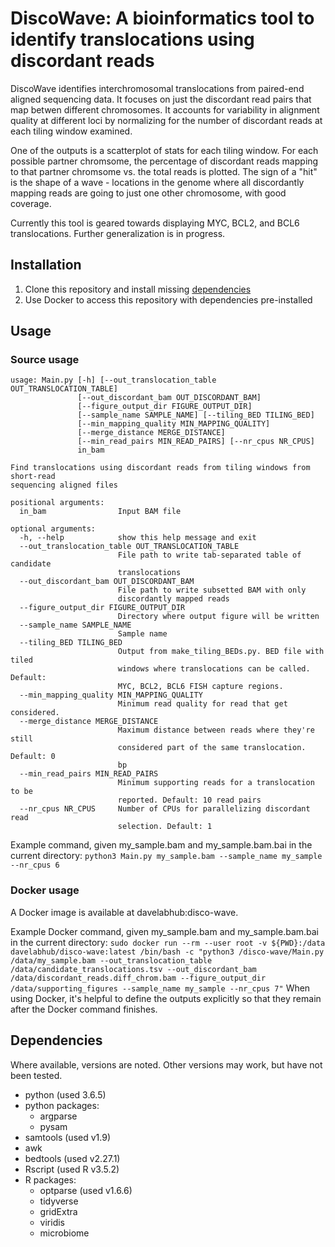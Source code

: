# DiscoWave: A bioinformatics tool to identify translocations using discordant reads 

DiscoWave identifies interchromosomal translocations from paired-end aligned
sequencing data. It focuses on just the discordant read pairs that map betwen 
different chromosomes. It accounts for variability in alignment quality at 
different loci by normalizing for the number of discordant reads at each tiling
 window examined.
 
One of the outputs is a scatterplot of stats for each tiling window. For each 
possible partner chromsome, the percentage of discordant reads mapping to that 
partner chromsome vs. the total reads is plotted. The sign of a "hit" is the
shape of a wave - locations in the genome where all discordantly mapping reads 
are going to just one other chromosome, with good coverage.

Currently this tool is geared towards displaying MYC, BCL2, and BCL6 
translocations. Further generalization is in progress.

## Installation

1. Clone this repository and install missing [dependencies](#dependencies)
2. Use Docker to access this repository with dependencies pre-installed

## Usage

### Source usage

```
usage: Main.py [-h] [--out_translocation_table OUT_TRANSLOCATION_TABLE]
               [--out_discordant_bam OUT_DISCORDANT_BAM]
               [--figure_output_dir FIGURE_OUTPUT_DIR]
               [--sample_name SAMPLE_NAME] [--tiling_BED TILING_BED]
               [--min_mapping_quality MIN_MAPPING_QUALITY]
               [--merge_distance MERGE_DISTANCE]
               [--min_read_pairs MIN_READ_PAIRS] [--nr_cpus NR_CPUS]
               in_bam

Find translocations using discordant reads from tiling windows from short-read
sequencing aligned files

positional arguments:
  in_bam                Input BAM file

optional arguments:
  -h, --help            show this help message and exit
  --out_translocation_table OUT_TRANSLOCATION_TABLE
                        File path to write tab-separated table of candidate
                        translocations
  --out_discordant_bam OUT_DISCORDANT_BAM
                        File path to write subsetted BAM with only
                        discordantly mapped reads
  --figure_output_dir FIGURE_OUTPUT_DIR
                        Directory where output figure will be written
  --sample_name SAMPLE_NAME
                        Sample name
  --tiling_BED TILING_BED
                        Output from make_tiling_BEDs.py. BED file with tiled
                        windows where translocations can be called. Default:
                        MYC, BCL2, BCL6 FISH capture regions.
  --min_mapping_quality MIN_MAPPING_QUALITY
                        Minimum read quality for read that get considered.
  --merge_distance MERGE_DISTANCE
                        Maximum distance between reads where they're still
                        considered part of the same translocation. Default: 0
                        bp
  --min_read_pairs MIN_READ_PAIRS
                        Minimum supporting reads for a translocation to be
                        reported. Default: 10 read pairs
  --nr_cpus NR_CPUS     Number of CPUs for parallelizing discordant read
                        selection. Default: 1
```

Example command, given my_sample.bam and my_sample.bam.bai in the current directory:
`python3 Main.py my_sample.bam --sample_name my_sample --nr_cpus 6`

### Docker usage

A Docker image is available at davelabhub:disco-wave.

Example Docker command, given my_sample.bam and my_sample.bam.bai in the current directory:
`sudo docker run --rm --user root -v ${PWD}:/data davelabhub/disco-wave:latest /bin/bash -c "python3 /disco-wave/Main.py /data/my_sample.bam --out_translocation_table /data/candidate_translocations.tsv --out_discordant_bam /data/discordant_reads.diff_chrom.bam --figure_output_dir /data/supporting_figures --sample_name my_sample --nr_cpus 7"`
When using Docker, it's helpful to define the outputs explicitly so that they remain after the Docker command finishes.


## Dependencies

Where available, versions are noted. Other versions may work, but have not been tested.

* python (used 3.6.5)
* python packages:
  - argparse
  - pysam
* samtools (used v1.9)
* awk
* bedtools (used v2.27.1)
* Rscript (used R v3.5.2)
* R packages: 
	- optparse (used v1.6.6)
	- tidyverse
	- gridExtra
	- viridis
  - microbiome 

